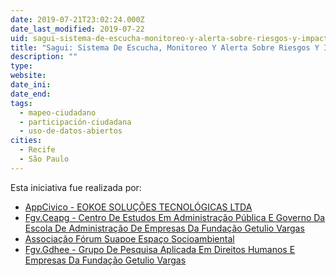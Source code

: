 ```yaml
---
date: 2019-07-21T23:02:24.000Z
date_last_modified: 2019-07-22
uid: sagui-sistema-de-escucha-monitoreo-y-alerta-sobre-riesgos-y-impactos-de-grandes-emprendimientos-en-los-derechos-de-las-comunidades-locales
title: "Sagui: Sistema De Escucha, Monitoreo Y Alerta Sobre Riesgos Y Impactos De Grandes Emprendimientos En Los Derechos De Las Comunidades Locales"
description: ""
type: 
website: 
date_ini: 
date_end: 
tags:
  - mapeo-ciudadano
  - participación-ciudadana
  - uso-de-datos-abiertos
cities: 
  - Recife
  - São Paulo
---
```


Esta iniciativa fue realizada por:

- [AppCivico - EOKOE SOLUÇÕES TECNOLÓGICAS LTDA](/i/appcivico-eokoe-solucoes-tecnologicas.html)
- [Fgv.Ceapg - Centro De Estudos Em Administração Pública E Governo Da Escola De Administração De Empresas Da Fundação Getulio Vargas](/i/fgv-ceapg-centro-de-estudos-em-administracão-publica-e-governo-da-escola-de-administracão-de-empresas-da-fundacão-getulio-vargas.html)
- [Associação Fórum Suapoe Espaço Socioambiental](/i/associacão-forum-suapoe-espaco-socioambiental.html)
- [Fgv.Gdhee - Grupo De Pesquisa Aplicada Em Direitos Humanos E Empresas Da Fundação Getulio Vargas](/i/fgv-gdhee-grupo-de-pesquisa-aplicada-em-direitos-humanos-e-empresas-da-fundacão-getulio-vargas.html)
